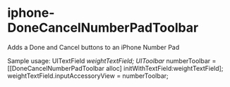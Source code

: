 iphone-DoneCancelNumberPadToolbar
=================================

Adds a Done and Cancel buttons to an iPhone Number Pad

Sample usage:
UITextField *weightTextField;
UIToolbar* numberToolbar = [[DoneCancelNumberPadToolbar alloc] initWithTextField:weightTextField];
weightTextField.inputAccessoryView = numberToolbar;